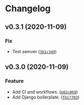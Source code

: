 # Changelog

<!--next-version-placeholder-->

## v0.3.1 (2020-11-09)
### Fix
* Test semver ([`3b1c349`](https://github.com/RyanFleck/AuxilliaryWebsiteServices/commit/3b1c349914c41de0457cb7a886e2e19c29595f75))

## v0.3.0 (2020-11-09)
### Feature
* Add CI and workflows. ([`e82c069`](https://github.com/RyanFleck/AuxilliaryWebsiteServices/commit/e82c069d18335bc655d01a8752cc4b0b71329b29))
* Add Django boilerplate. ([`fb17703`](https://github.com/RyanFleck/AuxilliaryWebsiteServices/commit/fb177031083b5dd1e5702910cd379290553f12f0))
